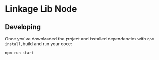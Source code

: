 # Linkage Lib Node

## Developing

Once you've downloaded the project and installed dependencies with
`npm install`, build and run your code:

```bash
npm run start
```
